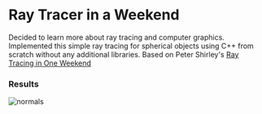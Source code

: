 Ray Tracer in a Weekend
========================

Decided to learn more about ray tracing and computer graphics. Implemented this simple ray tracing for spherical objects using C++ from scratch without any additional libraries.
Based on Peter Shirley's [Ray Tracing in One Weekend](https://raytracing.github.io/books/RayTracingInOneWeekend.html)

### Results
![normals](normals.ppm)
